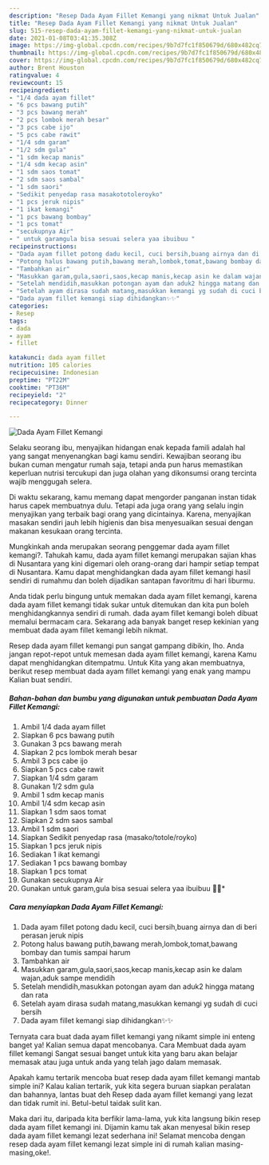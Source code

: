 ```yaml
---
description: "Resep Dada Ayam Fillet Kemangi yang nikmat Untuk Jualan"
title: "Resep Dada Ayam Fillet Kemangi yang nikmat Untuk Jualan"
slug: 515-resep-dada-ayam-fillet-kemangi-yang-nikmat-untuk-jualan
date: 2021-01-08T03:41:35.308Z
image: https://img-global.cpcdn.com/recipes/9b7d7fc1f850679d/680x482cq70/dada-ayam-fillet-kemangi-foto-resep-utama.jpg
thumbnail: https://img-global.cpcdn.com/recipes/9b7d7fc1f850679d/680x482cq70/dada-ayam-fillet-kemangi-foto-resep-utama.jpg
cover: https://img-global.cpcdn.com/recipes/9b7d7fc1f850679d/680x482cq70/dada-ayam-fillet-kemangi-foto-resep-utama.jpg
author: Brent Houston
ratingvalue: 4
reviewcount: 15
recipeingredient:
- "1/4 dada ayam fillet"
- "6 pcs bawang putih"
- "3 pcs bawang merah"
- "2 pcs lombok merah besar"
- "3 pcs cabe ijo"
- "5 pcs cabe rawit"
- "1/4 sdm garam"
- "1/2 sdm gula"
- "1 sdm kecap manis"
- "1/4 sdm kecap asin"
- "1 sdm saos tomat"
- "2 sdm saos sambal"
- "1 sdm saori"
- "Sedikit penyedap rasa masakototoleroyko"
- "1 pcs jeruk nipis"
- "1 ikat kemangi"
- "1 pcs bawang bombay"
- "1 pcs tomat"
- "secukupnya Air"
- " untuk garamgula bisa sesuai selera yaa ibuibuu "
recipeinstructions:
- "Dada ayam fillet potong dadu kecil, cuci bersih,buang airnya dan di beri perasan jeruk nipis"
- "Potong halus bawang putih,bawang merah,lombok,tomat,bawang bombay dan tumis sampai harum"
- "Tambahkan air"
- "Masukkan garam,gula,saori,saos,kecap manis,kecap asin ke dalam wajan,aduk sampe mendidih"
- "Setelah mendidih,masukkan potongan ayam dan aduk2 hingga matang dan rata"
- "Setelah ayam dirasa sudah matang,masukkan kemangi yg sudah di cuci bersih"
- "Dada ayam fillet kemangi siap dihidangkan✨✨"
categories:
- Resep
tags:
- dada
- ayam
- fillet

katakunci: dada ayam fillet 
nutrition: 105 calories
recipecuisine: Indonesian
preptime: "PT22M"
cooktime: "PT36M"
recipeyield: "2"
recipecategory: Dinner

---
```



![Dada Ayam Fillet Kemangi](https://img-global.cpcdn.com/recipes/9b7d7fc1f850679d/680x482cq70/dada-ayam-fillet-kemangi-foto-resep-utama.jpg)

Selaku seorang ibu, menyajikan hidangan enak kepada famili adalah hal yang sangat menyenangkan bagi kamu sendiri. Kewajiban seorang ibu bukan cuman mengatur rumah saja, tetapi anda pun harus memastikan keperluan nutrisi tercukupi dan juga olahan yang dikonsumsi orang tercinta wajib menggugah selera.

Di waktu  sekarang, kamu memang dapat mengorder panganan instan tidak harus capek membuatnya dulu. Tetapi ada juga orang yang selalu ingin menyajikan yang terbaik bagi orang yang dicintainya. Karena, menyajikan masakan sendiri jauh lebih higienis dan bisa menyesuaikan sesuai dengan makanan kesukaan orang tercinta. 



Mungkinkah anda merupakan seorang penggemar dada ayam fillet kemangi?. Tahukah kamu, dada ayam fillet kemangi merupakan sajian khas di Nusantara yang kini digemari oleh orang-orang dari hampir setiap tempat di Nusantara. Kamu dapat menghidangkan dada ayam fillet kemangi hasil sendiri di rumahmu dan boleh dijadikan santapan favoritmu di hari liburmu.

Anda tidak perlu bingung untuk memakan dada ayam fillet kemangi, karena dada ayam fillet kemangi tidak sukar untuk ditemukan dan kita pun boleh menghidangkannya sendiri di rumah. dada ayam fillet kemangi boleh dibuat memalui bermacam cara. Sekarang ada banyak banget resep kekinian yang membuat dada ayam fillet kemangi lebih nikmat.

Resep dada ayam fillet kemangi pun sangat gampang dibikin, lho. Anda jangan repot-repot untuk memesan dada ayam fillet kemangi, karena Kamu dapat menghidangkan ditempatmu. Untuk Kita yang akan membuatnya, berikut resep membuat dada ayam fillet kemangi yang enak yang mampu Kalian buat sendiri.

<!--inarticleads1-->

##### Bahan-bahan dan bumbu yang digunakan untuk pembuatan Dada Ayam Fillet Kemangi:

1. Ambil 1/4 dada ayam fillet
1. Siapkan 6 pcs bawang putih
1. Gunakan 3 pcs bawang merah
1. Siapkan 2 pcs lombok merah besar
1. Ambil 3 pcs cabe ijo
1. Siapkan 5 pcs cabe rawit
1. Siapkan 1/4 sdm garam
1. Gunakan 1/2 sdm gula
1. Ambil 1 sdm kecap manis
1. Ambil 1/4 sdm kecap asin
1. Siapkan 1 sdm saos tomat
1. Siapkan 2 sdm saos sambal
1. Ambil 1 sdm saori
1. Siapkan Sedikit penyedap rasa (masako/totole/royko)
1. Siapkan 1 pcs jeruk nipis
1. Sediakan 1 ikat kemangi
1. Sediakan 1 pcs bawang bombay
1. Siapkan 1 pcs tomat
1. Gunakan secukupnya Air
1. Gunakan  untuk garam,gula bisa sesuai selera yaa ibuibuu 🙂🙂*




<!--inarticleads2-->

##### Cara menyiapkan Dada Ayam Fillet Kemangi:

1. Dada ayam fillet potong dadu kecil, cuci bersih,buang airnya dan di beri perasan jeruk nipis
1. Potong halus bawang putih,bawang merah,lombok,tomat,bawang bombay dan tumis sampai harum
1. Tambahkan air
1. Masukkan garam,gula,saori,saos,kecap manis,kecap asin ke dalam wajan,aduk sampe mendidih
1. Setelah mendidih,masukkan potongan ayam dan aduk2 hingga matang dan rata
1. Setelah ayam dirasa sudah matang,masukkan kemangi yg sudah di cuci bersih
1. Dada ayam fillet kemangi siap dihidangkan✨✨




Ternyata cara buat dada ayam fillet kemangi yang nikamt simple ini enteng banget ya! Kalian semua dapat mencobanya. Cara Membuat dada ayam fillet kemangi Sangat sesuai banget untuk kita yang baru akan belajar memasak atau juga untuk anda yang telah jago dalam memasak.

Apakah kamu tertarik mencoba buat resep dada ayam fillet kemangi mantab simple ini? Kalau kalian tertarik, yuk kita segera buruan siapkan peralatan dan bahannya, lantas buat deh Resep dada ayam fillet kemangi yang lezat dan tidak rumit ini. Betul-betul taidak sulit kan. 

Maka dari itu, daripada kita berfikir lama-lama, yuk kita langsung bikin resep dada ayam fillet kemangi ini. Dijamin kamu tak akan menyesal bikin resep dada ayam fillet kemangi lezat sederhana ini! Selamat mencoba dengan resep dada ayam fillet kemangi lezat simple ini di rumah kalian masing-masing,oke!.

